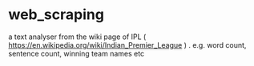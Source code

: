 # web_scraping
a text analyser from the wiki page of IPL ( https://en.wikipedia.org/wiki/Indian_Premier_League ) . e.g. word count, sentence count, winning team names etc  
